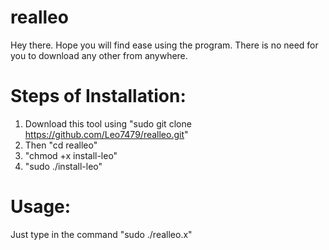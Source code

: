 # realleo

Hey there. Hope you will find ease using the program.
There is no need for you to download any other from anywhere.

# Steps of Installation:
1. Download this tool using "sudo git clone https://github.com/Leo7479/realleo.git"
2. Then "cd realleo"
3. "chmod +x install-leo"
4. "sudo ./install-leo"

# Usage:
Just type in the command "sudo ./realleo.x"
